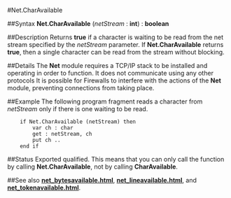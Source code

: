 
#Net.CharAvailable

##Syntax
**Net.CharAvailable** (_netStream_ : **int**) : **boolean**



##Description
Returns **true** if a character is waiting to be read from the net stream specified by the _netStream_ parameter. If **Net.CharAvailable** returns **true**, then a single character can be read from the stream without blocking.



##Details
The **Net** module requires a TCP/IP stack to be installed and operating in order to function. It does not communicate using any other protocols
It is possible for Firewalls to interfere with the actions of the **Net** module, preventing connections from taking place.



##Example
The following program fragment reads a character from _netStream_ only if there is one waiting to be read.


        if Net.CharAvailable (netStream) then
            var ch : char
            get : netStream, ch
            put ch ..
        end if
##Status
Exported qualified.
This means that you can only call the function by calling **Net.CharAvailable**, not by calling **CharAvailable**.



##See also
**[net_bytesavailable.html](Net.BytesAvailable)**, **[net_lineavailable.html](Net.LineAvailable)**, and **[net_tokenavailable.html](Net.TokenAvailable)**.


